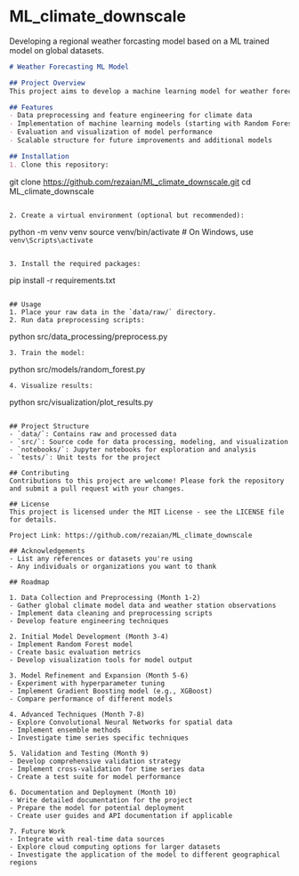 # ML_climate_downscale
Developing a regional weather forcasting model based on a ML trained model on global datasets.

```markdown
# Weather Forecasting ML Model

## Project Overview
This project aims to develop a machine learning model for weather forecasting by comparing and learning from two datasets: low-resolution global climate simulated models and high-resolution empirical (observational) data from weather stations. The goal is to create a model that can adapt regional features to coarser low-resolution global datasets, potentially improving weather prediction when applied to future global climate models.

## Features
- Data preprocessing and feature engineering for climate data
- Implementation of machine learning models (starting with Random Forest)
- Evaluation and visualization of model performance
- Scalable structure for future improvements and additional models

## Installation
1. Clone this repository:
   ```
   git clone https://github.com/rezaian/ML_climate_downscale.git
   cd ML_climate_downscale
   ```

2. Create a virtual environment (optional but recommended):
   ```
   python -m venv venv
   source venv/bin/activate  # On Windows, use `venv\Scripts\activate`
   ```

3. Install the required packages:
   ```
   pip install -r requirements.txt
   ```

## Usage
1. Place your raw data in the `data/raw/` directory.
2. Run data preprocessing scripts:
   ```
   python src/data_processing/preprocess.py
   ```
3. Train the model:
   ```
   python src/models/random_forest.py
   ```
4. Visualize results:
   ```
   python src/visualization/plot_results.py
   ```

## Project Structure
- `data/`: Contains raw and processed data
- `src/`: Source code for data processing, modeling, and visualization
- `notebooks/`: Jupyter notebooks for exploration and analysis
- `tests/`: Unit tests for the project

## Contributing
Contributions to this project are welcome! Please fork the repository and submit a pull request with your changes.

## License
This project is licensed under the MIT License - see the LICENSE file for details.

Project Link: https://github.com/rezaian/ML_climate_downscale

## Acknowledgements
- List any references or datasets you're using
- Any individuals or organizations you want to thank

## Roadmap

1. Data Collection and Preprocessing (Month 1-2)
   - Gather global climate model data and weather station observations
   - Implement data cleaning and preprocessing scripts
   - Develop feature engineering techniques

2. Initial Model Development (Month 3-4)
   - Implement Random Forest model
   - Create basic evaluation metrics
   - Develop visualization tools for model output

3. Model Refinement and Expansion (Month 5-6)
   - Experiment with hyperparameter tuning
   - Implement Gradient Boosting model (e.g., XGBoost)
   - Compare performance of different models

4. Advanced Techniques (Month 7-8)
   - Explore Convolutional Neural Networks for spatial data
   - Implement ensemble methods
   - Investigate time series specific techniques

5. Validation and Testing (Month 9)
   - Develop comprehensive validation strategy
   - Implement cross-validation for time series data
   - Create a test suite for model performance

6. Documentation and Deployment (Month 10)
   - Write detailed documentation for the project
   - Prepare the model for potential deployment
   - Create user guides and API documentation if applicable

7. Future Work
   - Integrate with real-time data sources
   - Explore cloud computing options for larger datasets
   - Investigate the application of the model to different geographical regions
```
